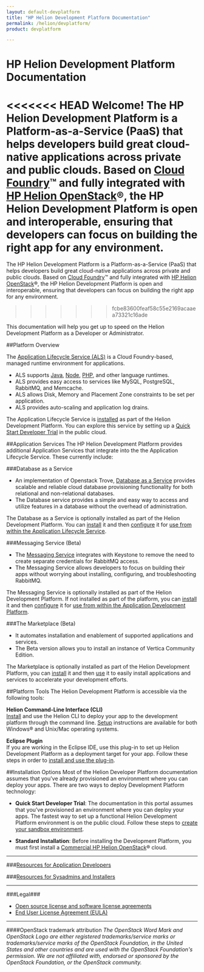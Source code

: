 ```yaml
---
layout: default-devplatform
title: "HP Helion Development Platform Documentation"
permalink: /helion/devplatform/
product: devplatform

---
```

<!--UNDER REVISION-->

# HP Helion Development Platform Documentation

<<<<<<< HEAD
Welcome! The HP Helion Development Platform is a Platform-as-a-Service (PaaS) that helps developers build great cloud-native applications across private and public clouds.  Based on [Cloud Foundry](http://cloudfoundry.org/index.html)&trade; and fully integrated with [HP Helion OpenStack](/helion/openstack/)&reg;, the HP Helion Development Platform is open and interoperable, ensuring that developers can focus on building the right app for any environment. 
=======
The HP Helion Development Platform is a Platform-as-a-Service (PaaS) that helps developers build great cloud-native applications across private and public clouds.  Based on [Cloud Foundry](http://cloudfoundry.org/index.html)&trade; and fully integrated with [HP Helion OpenStack](/helion/openstack/)&reg;, the HP Helion Development Platform is open and interoperable, ensuring that developers can focus on building the right app for any environment.
>>>>>>> fcbe83600feaf58c55e2169acaaea73321c16ade

This documentation will help you get up to speed on the  Helion Development Platform as a Developer or Administrator.

##Platform Overview

The [Application Lifecycle Service (ALS)](/als/v1/) is a Cloud Foundry-based, managed runtime environment for applications. 

- ALS supports [Java](/helion/devplatform/appdev/#java), [Node](/helion/devplatform/appdev/#node), [PHP](/helion/devplatform/appdev/#php), and other language runtimes.
- ALS provides easy access to services like MySQL, PostgreSQL, RabbitMQ, and Memcache.
- ALS allows Disk, Memory and Placement Zone constraints to be set per application.
- ALS provides auto-scaling and application log drains.
 
The Application Lifecycle Service is [installed](/helion/devplatform/install/) as part of the Helion Development Platform. You can explore this service by setting up a [Quick Start Developer Trial](/helion/devplatform/ALS-developer-trial-quick-start/) in the public cloud.

##Application Services
The HP Helion Development Platform provides additional Application Services that integrate into the the Application Lifecycle Service. These currently include:

###Database as a Service 

- An implementation of Openstack Trove, [Database as a Service](/helion/devplatform/createdatabase/) provides scalable and reliable cloud database provisioning functionality for both relational and non-relational databases.  
- The Database service provides a simple and easy way to access and utilize features in a database without the overhead of administration.  

The Database as a Service is optionally installed as part of the Helion Development Platform. You can [install](/helion/devplatform/install/#database) it and then [configure](/helion/devplatform/connectdatabase/#configure) it for [use from within the Application Lifecycle Service](/helion/devplatform/connectdatabase/).

###Messaging Service (Beta)

- The [Messaging Service](/helion/devplatform/messageservice/) integrates with Keystone to remove the need to create separate credentials for RabbitMQ access. 
- The Messaging Service allows developers to focus on building their apps without worrying about installing, configuring, and troubleshooting RabbitMQ.

The Messaging Service is optionally installed as part of the Helion Development Platform. If not installed as part of the platform, you can [install](/helion/devplatform/install/#message) it and then [configure](/helion/devplatform/messageservice/) it for [use from within the Application Development Platform](/helion/devplatform/msgaas/als).

###The Marketplace (Beta)

- It automates installation and enablement of supported applications and services.
- The Beta version allows you to install an instance of Vertica Community Edition.

The Marketplace is optionally installed as part of the Helion Development Platform, you can [install](/helion/devplatform/install/#marketplace) it and then [use](/helion/devplatform/install/#marketplace) it to easily install applications and services to accelerate your development efforts.

##Platform Tools
The Helion Development Platform is accessible via the following tools: 

**Helion Command-Line Interface (CLI)**<br>
[Install](/als/v1/user/client/) and use the Helion CLI to deploy your app to the development platform through the command line. [Setup](/als/v1/user/client/#helion-client-setup) instructions are available for both Windows&reg; and Unix/Mac operating systems.

**Eclipse Plugin**<br>
If you are working in the Eclipse IDE, use this plug-in to set up Helion Development Platform as a deployment target for your app. Follow these steps in order to [install and use the plug-in](/helion/devplatform/eclipse/).

##Installation Options
Most of the Helion Developer Platform documentation assumes that you've already provisioned an environment where you can deploy your apps. There are two ways to deploy Development Platform technology:
 
- **Quick Start Developer Trial**: The documentation in this portal assumes that you’ve provisioned an environment where you can deploy your apps. The fastest way to set up a functional Helion Development Platform environment is on the public cloud. Follow these steps to [create your sandbox environment](/helion/devplatform/ALS-developer-trial-quick-start/). 

- **Standard Installation**: Before installing the Development Platform, you must first install a [Commercial HP Helion OpenStack](/helion/openstack/install/overview/)&reg; cloud. 

----------
###[Resources for Application Developers](/helion/devplatform/appdev/)
  
###[Resources for Sysadmins and Installers](/helion/devplatform/sysadmin/)
  
<!--### [Resources for OpenStack Integration, Extension, and Service Development](/helion/devplatform/servicedev/) -->
----------

###Legal###
* [Open source license and software license agreements](/helion/openstack/3rd-party-license-agreements/)
* [End User License Agreement (EULA)](/helion/openstack/eula/)

----
####OpenStack trademark attribution
*The OpenStack Word Mark and OpenStack Logo are either registered trademarks/service marks or trademarks/service marks of the OpenStack Foundation, in the United States and other countries and are used with the OpenStack Foundation's permission. We are not affiliated with, endorsed or sponsored by the OpenStack Foundation, or the OpenStack community.*
 
